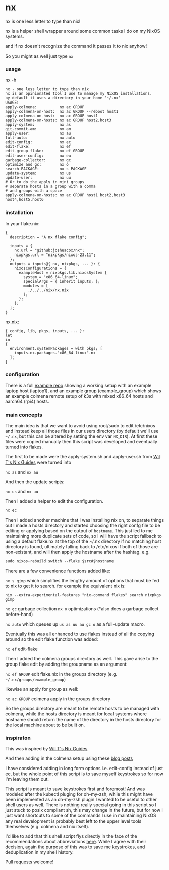 # nx

nx is one less letter to type than nix!

nx is a helper shell wrapper around some common tasks I do on my NixOS systems.

and if nx doesn't recognize the command it passes it to nix anyhow!

So you might as well just type `nx`

### usage

nx -h 

```
nx - one less letter to type than nix
nx is an opinionated tool I use to manage my NixOS installations.
by default it uses a directory in your home '~/.nx'
USAGE:
apply-colmena:          nx ac GROUP
apply-colmena-on-host:  nx ac GROUP --reboot host1
apply-colmena-on-host:  nx ac GROUP host1
apply-colmena-on-hosts: nx ac GROUP host2,host3
apply-system:           nx as
git-commit-am:          nx am
apply-user:             nx au
full-auto:              nx auto
edit-config:            nx ec
edit-flake:             nx ef
edit-group-flake:       nx ef GROUP
edit-user-config:       nx eu
garbage-collector:      nx gc
optimize and gc:        nx o
search PACKAGE:         nx s PACKAGE
update-system:          nx us
update-user:            nx uu
# Or to do the apply in mini groups
# separate hosts in a group with a comma
# and groups with a space
apply-colmena-on-hosts: nx ac GROUP host1 host2,host3 host4,host5,host6
```

### installation

In your flake.nix:

```
{
  description = "A nx flake config";

  inputs = {
    nx.url = "github:joshuacox/nx";
    nixpkgs.url = "nixpkgs/nixos-23.11";
  };
  outputs = inputs@{ nx, nixpkgs, ... }: {
    nixosConfigurations = {
      exampleHost = nixpkgs.lib.nixosSystem {
        system = "x86_64-linux";
        specialArgs = { inherit inputs; };
        modules = [
          ./../../nix/nx.nix
        ];
      };
    };
  };
}

```


nx.nix:
```
{ config, lib, pkgs, inputs, ... }:
let
in
{
  environment.systemPackages = with pkgs; [ 
    inputs.nx.packages."x86_64-linux".nx
  ];
}
```

### configuration

There is a full [example repo](https://github.com/joshuacox/nx_example) showing a working setup with an example laptop host (laptop1), and an example group (example_group) which shows an example colmena remote setup of k3s with mixed x86_64 hosts and aarch64 (rpi4) hosts.

### main concepts 

The main idea is that we want to avoid using root/sudo to edit /etc/nixos and instead keep all those files in our users directory (by default we'll use `~/.nx`, but this can be altered by setting the env var `NX_DIR`).  At first these files were copied manually then this script was developed and eventually turned into flakes.

The first to be made were the apply-system.sh and apply-user.sh from [Wil T's Nix Guides](https://nixos.wiki/wiki/Wil_T_Nix_Guides) were turned into

`nx as`
and
`nx au`

And then the update scripts:

`nx us`
and
`nx uu`

Then I added a helper to edit the configuration.

`nx ec`

Then I added another machine that I was installing nix on, to separate things out I made a hosts directory and started choosing the right confg file to be editing or applying based on the output of `hostname`.  This just led to me maintaining more duplicate sets of code, so I will have the script fallback to using a default flake.nx at the top of the ~/.nx directory if no matching host directory is found, ultimately falling back to /etc/nixos if both of those are non-existant, and will then apply the hostname after the hashtag. e.g.

```
sudo nixos-rebuild switch --flake $src#$hostname
```

There are a few convenience functions added like:

`nx s gimp` which simplifies the lengthy amount of options that must be fed to nix to get it to search. for example the equivalent nix is:

`nix --extra-experimental-features "nix-command flakes" search nixpkgs gimp`

`nx gc` garbage collection 
`nx o` optimizations (*also does a garbage collect before-hand)

`nx auto` which queues up `us as uu au gc o` as a full-update macro.  

Eventually this was all enhanced to use flakes instead of all the copying around so the edit flake function was added:

`nx ef`  edit-flake

Then I added the colmena groups directory as well. This gave arise to the group flake edit by adding the groupname as an argument:

`nx ef GROUP`  edit flake.nix in the groups directory (e.g. `~/.nx/groups/example_group`)

likewise an apply for group as well:

`nx ac GROUP`  colmena apply in the groups directory

So the groups directory are meant to be remote hosts to be managed with colmena, while the hosts directory is meant for local systems where hostname should return the name of the directory in the hosts directory for the local machine about to be built on.

### inspiraton

This was inspired by [Wil T's Nix Guides](https://nixos.wiki/wiki/Wil_T_Nix_Guides)

And then adding in the colmena setup using these [blog posts](https://haseebmajid.dev/posts/2023-11-30-til-how-to-use-sops-nix-with-colmena/)

I have considered adding in long form options i.e. edit-config instead of just ec, but the whole point of this script is to save myself keystrokes so for now I'm leaving them out.

This script is meant to save keystrokes first and foremost!  And was modeled after the kubectl pluging for oh-my-zsh, while this might have been implemented as an oh-my-zsh plugin I wanted to be useful to other shell users as well.  There is nothing really special going in this script so I just stuck to posix compliant sh, this may change in the future, but for now I just want shortcuts to some of the commands I use in maintaining NixOS any real development is probably best left to the upper level tools themselves (e.g. colmena and nix itself).

I'd like to add that this shell script flys directly in the face of the recommendations about abbreviations [here](https://nixos.org/manual/nix/stable/contributing/cli-guideline). While I agree with their decision, again the purpose of this was to save me keystrokes, and deduplication in my shell history.

Pull requests welcome!
